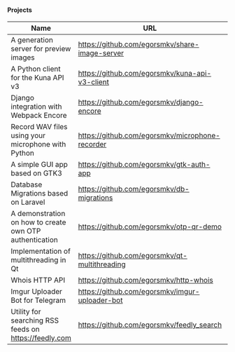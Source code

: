 #### Projects

| Name | URL | Language |
|-|-|-|
|A generation server for preview images|https://github.com/egorsmkv/share-image-server|Go|
|A Python client for the Kuna API v3|https://github.com/egorsmkv/kuna-api-v3-client|Python|
|Django integration with Webpack Encore|https://github.com/egorsmkv/django-encore|Python|
|Record WAV files using your microphone with Python|https://github.com/egorsmkv/microphone-recorder|Python|
|A simple GUI app based on GTK3|https://github.com/egorsmkv/gtk-auth-app|Python|
|Database Migrations based on Laravel|https://github.com/egorsmkv/db-migrations|PHP|
|A demonstration on how to create own OTP authentication|https://github.com/egorsmkv/otp-qr-demo|PHP|
|Implementation of multithreading in Qt|https://github.com/egorsmkv/qt-multithreading|C++|
|Whois HTTP API|https://github.com/egorsmkv/http-whois|Ruby|
|Imgur Uploader Bot for Telegram|https://github.com/egorsmkv/imgur-uploader-bot|Go|
|Utility for searching RSS feeds on https://feedly.com|https://github.com/egorsmkv/feedly_search|Go|
